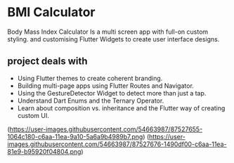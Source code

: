 
# BMI Calculator 

Body Mass Index Calculator Is a multi screen app with full-on custom styling. and customising  Flutter Widgets to create user interface designs. 

## project deals with

- Using Flutter themes to create coherent branding. 
- Building multi-page apps using Flutter Routes and Navigator.
- Using the GestureDetector Widget to detect more than just a tap.
- Understand Dart Enums and the Ternary Operator.
- Learn about composition vs. inheritance and the Flutter way of creating custom UI.


(https://user-images.githubusercontent.com/54663987/87527655-1064c180-c6aa-11ea-9a10-5a6a9b4989b7.png)
(https://user-images.githubusercontent.com/54663987/87527676-1490df00-c6aa-11ea-81e9-b95920f04804.png)


